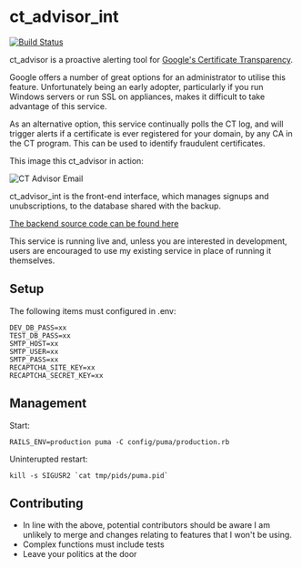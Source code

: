 ct_advisor_int
==========
[![Build Status](https://travis-ci.org/technion/ct_advisor_int.svg?branch=master)](https://travis-ci.org/technion/ct_advisor_int)

ct_advisor is a proactive alerting tool for [Google's Certificate Transparency](https://www.certificate-transparency.org/).

Google offers a number of great options for an administrator to utilise this feature. Unfortunately being an early adopter, particularly if you run Windows servers or run SSL on appliances, makes it difficult to take advantage of this service.

As an alternative option, this service continually polls the CT log, and will trigger alerts if a certificate is ever registered for your domain, by any CA in the CT program. This can be used to identify fraudulent certificates.

This image this ct_advisor in action:

![CT Advisor Email](https://lolware.net/ct_advisor_email.jpg)

ct_advisor_int is the front-end interface, which manages signups and unubscriptions, to the database shared with the backup.

[The backend source code can be found here](https://raw.githubusercontent.com/technion/ct_advisor)

This service is running live and, unless you are interested in development, users are encouraged to use my existing service in place of running it themselves.

Setup
-----
The following items must configured in .env:

```
DEV_DB_PASS=xx
TEST_DB_PASS=xx
SMTP_HOST=xx
SMTP_USER=xx
SMTP_PASS=xx
RECAPTCHA_SITE_KEY=xx
RECAPTCHA_SECRET_KEY=xx
```

Management
----------
Start: 
```
RAILS_ENV=production puma -C config/puma/production.rb
```
Uninterupted restart:
```
kill -s SIGUSR2 `cat tmp/pids/puma.pid`
```

Contributing
------------

* In line with the above, potential contributors should be aware I am unlikely to merge and changes relating to features that I won't be using.
* Complex functions must include tests
* Leave your politics at the door

